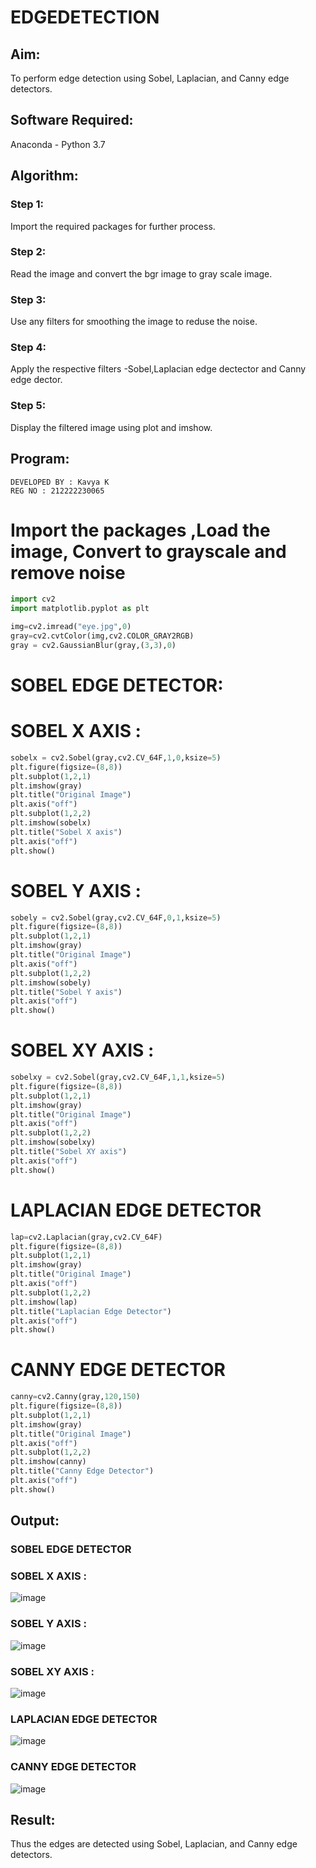 # EDGEDETECTION

## Aim:
To perform edge detection using Sobel, Laplacian, and Canny edge detectors.

## Software Required:
Anaconda - Python 3.7

## Algorithm:
### Step 1:
Import the required packages for further process.

### Step 2:
Read the image and convert the bgr image to gray scale image.

### Step 3:
Use any filters for smoothing the image to reduse the noise.

### Step 4:
Apply the respective filters -Sobel,Laplacian edge dectector and Canny edge dector.

### Step 5:
Display the filtered image using plot and imshow.

## Program:
``` 
DEVELOPED BY : Kavya K
REG NO : 212222230065
```

# Import the packages ,Load the image, Convert to grayscale and remove noise
``` python
import cv2
import matplotlib.pyplot as plt

img=cv2.imread("eye.jpg",0)
gray=cv2.cvtColor(img,cv2.COLOR_GRAY2RGB)
gray = cv2.GaussianBlur(gray,(3,3),0)
```
# SOBEL EDGE DETECTOR:
# SOBEL X AXIS :
``` python
sobelx = cv2.Sobel(gray,cv2.CV_64F,1,0,ksize=5)
plt.figure(figsize=(8,8))
plt.subplot(1,2,1)
plt.imshow(gray)
plt.title("Original Image")
plt.axis("off")
plt.subplot(1,2,2)
plt.imshow(sobelx)
plt.title("Sobel X axis")
plt.axis("off")
plt.show()
```
# SOBEL Y AXIS :
``` python
sobely = cv2.Sobel(gray,cv2.CV_64F,0,1,ksize=5)
plt.figure(figsize=(8,8))
plt.subplot(1,2,1)
plt.imshow(gray)
plt.title("Original Image")
plt.axis("off")
plt.subplot(1,2,2)
plt.imshow(sobely)
plt.title("Sobel Y axis")
plt.axis("off")
plt.show()
```
# SOBEL XY AXIS :
``` python
sobelxy = cv2.Sobel(gray,cv2.CV_64F,1,1,ksize=5)
plt.figure(figsize=(8,8))
plt.subplot(1,2,1)
plt.imshow(gray)
plt.title("Original Image")
plt.axis("off")
plt.subplot(1,2,2)
plt.imshow(sobelxy)
plt.title("Sobel XY axis")
plt.axis("off")
plt.show()
```
# LAPLACIAN EDGE DETECTOR
``` python
lap=cv2.Laplacian(gray,cv2.CV_64F)
plt.figure(figsize=(8,8))
plt.subplot(1,2,1)
plt.imshow(gray)
plt.title("Original Image")
plt.axis("off")
plt.subplot(1,2,2)
plt.imshow(lap)
plt.title("Laplacian Edge Detector")
plt.axis("off")
plt.show()
```
# CANNY EDGE DETECTOR
``` python
canny=cv2.Canny(gray,120,150)
plt.figure(figsize=(8,8))
plt.subplot(1,2,1)
plt.imshow(gray)
plt.title("Original Image")
plt.axis("off")
plt.subplot(1,2,2)
plt.imshow(canny)
plt.title("Canny Edge Detector")
plt.axis("off")
plt.show()
```
## Output:
### SOBEL EDGE DETECTOR
### SOBEL X AXIS :
![image](https://github.com/MukeshVelmurugan/EDGEDETECTION/assets/118707363/2dfe842a-bb24-441e-a160-62bc109ac6c1)


### SOBEL Y AXIS :
![image](https://github.com/MukeshVelmurugan/EDGEDETECTION/assets/118707363/c352daa3-8374-45b2-b036-cdef5a82b1a1)


### SOBEL XY AXIS :
![image](https://github.com/MukeshVelmurugan/EDGEDETECTION/assets/118707363/88f034bf-ee1b-4560-9976-a9303fadbe28)


### LAPLACIAN EDGE DETECTOR
![image](https://github.com/MukeshVelmurugan/EDGEDETECTION/assets/118707363/35c4b177-77ea-4560-b18b-2b9b7c34e4d4)


### CANNY EDGE DETECTOR
![image](https://github.com/MukeshVelmurugan/EDGEDETECTION/assets/118707363/144c306e-929b-42aa-a1e7-2496baf8deec)


## Result:
Thus the edges are detected using Sobel, Laplacian, and Canny edge detectors.
